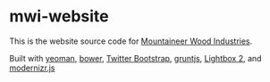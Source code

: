 # mwi-website
This is the website source code for [Mountaineer Wood Industries](http://mountaineerwoodindustries.com/).

Built with [yeoman](http://yeoman.io/), [bower](http://bower.io/), [Twitter Bootstrap](http://getbootstrap.com/), [gruntjs](http://gruntjs.com/), [Lightbox 2](http://lokeshdhakar.com/projects/lightbox2/), and [modernizr.js](http://modernizr.com/)

